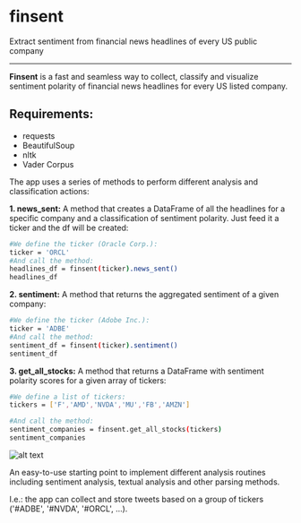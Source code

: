 # finsent
Extract sentiment from financial news headlines of every US public company

------------- 

**Finsent** is a fast and seamless way to collect, classify and visualize sentiment polarity of financial news headlines for every US listed company.


Requirements:
------------- 
- requests
- BeautifulSoup
- nltk
- Vader Corpus


The app uses a series of methods to perform different analysis and classification actions:

**1. news_sent:**
A method that creates a DataFrame of all the headlines for a specific company and a classification of sentiment polarity. Just feed it a ticker and the df will be created:

```bash
#We define the ticker (Oracle Corp.):
ticker = 'ORCL'
#And call the method:
headlines_df = finsent(ticker).news_sent()
headlines_df
```

**2. sentiment:**
A method that returns the aggregated sentiment of a given company:

```bash
#We define the ticker (Adobe Inc.):
ticker = 'ADBE'
#And call the method:
sentiment_df = finsent(ticker).sentiment()
sentiment_df
```

**3. get_all_stocks:**
A method that returns a DataFrame with sentiment polarity scores for a given array of tickers:

```bash
#We define a list of tickers:
tickers = ['F','AMD','NVDA','MU','FB','AMZN']

#And call the method:
sentiment_companies = finsent.get_all_stocks(tickers)
sentiment_companies
```

![alt text](http://url/to/img.png)



An easy-to-use starting point to implement different analysis routines including sentiment analysis, textual analysis and other parsing methods.

I.e.: the app can collect and store tweets based on a group of tickers ('#ADBE', '#NVDA', '#ORCL', ...).
